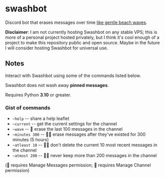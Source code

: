 # swashbot

Discord bot that erases messages over time [like gentle beach waves](https://www.youtube.com/watch?v=b44ruhi5ji4).

**Disclaimer**: I am not currently hosting Swashbot on any stable VPS; this is more of a personal project hosted privately, but I think it's cool enough of a project to make this repository public and open source. Maybe in the future I will consider hosting Swashbot for universal use.

## Notes

Interact with Swashbot using some of the commands listed below.

Swashbot does not wash away **pinned messages**.

Requires Python **3.10** or greater.

### Gist of commands

* `~help` -- share a help leaflet
* `~current` -- get the current settings for the channel
* `~wave` -- 📝 erase the last 100 messages in the channel
* `~minutes 300` -- 📝🔧 erase messages after they've existed for 300 minutes (5 hours)
* `~atleast 10` -- 📝🔧 don't delete the current 10 most recent messages in the channel
* `~atmost 200` -- 📝🔧 never keep more than 200 messages in the channel

(📝 requires Manage Messages permission; 🔧 requires Manage Channel permission)
